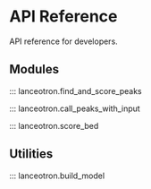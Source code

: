 # API Reference

API reference for developers.

## Modules

::: lanceotron.find_and_score_peaks

::: lanceotron.call_peaks_with_input

::: lanceotron.score_bed

## Utilities 

::: lanceotron.build_model